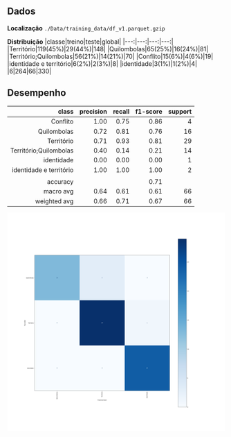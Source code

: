 
## Dados
**Localização**
`./Data/training_data/df_v1.parquet.gzip`

**Distribuição**
|classe|treino|teste|global|
|---:|---:|---:|---:|
|Território|119(45%)|29(44%)|148|
|Quilombolas|65(25%)|16(24%)|81|
|Território;Quilombolas|56(21%)|14(21%)|70|
|Conflito|15(6%)|4(6%)|19|
|identidade e território|6(2%)|2(3%)|8|
|identidade|3(1%)|1(2%)|4|
|6|264|66|330|

## Desempenho
|class|precision|recall|f1-score|support|
|---:|---:|---:|---:|---:|
|Conflito|1.00|0.75|0.86|4|
|Quilombolas|0.72|0.81|0.76|16|
|Território|0.71|0.93|0.81|29|
|Território;Quilombolas|0.40|0.14|0.21|14|
|identidade|0.00|0.00|0.00|1|
|identidade e território|1.00|1.00|1.00|2|
|||||
|accuracy|||0.71|
|macro avg|0.64|0.61|0.61|66|
|weighted avg|0.66|0.71|0.67|66|

![alt](./imgs/confusion_matrix.png)
